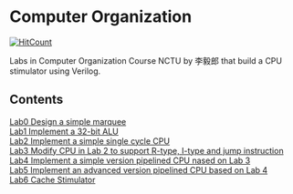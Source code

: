 # Computer Organization

[![HitCount](http://hits.dwyl.io/wishx97/ComputerOrganization.svg)](http://hits.dwyl.io/wishx97/ComputerOrganization)

Labs in Computer Organization Course NCTU by 李毅郎 that build a CPU stimulator using Verilog. 

## Contents
[Lab0 Design a simple marquee](https://github.com/wishx97/ComputerOrganization/tree/master/Lab0)<br />
[Lab1 Implement a 32-bit ALU](https://github.com/wishx97/ComputerOrganization/tree/master/Lab1)<br />
[Lab2 Implement a simple single cycle CPU](https://github.com/wishx97/ComputerOrganization/tree/master/Lab2)<br />
[Lab3 Modify CPU in Lab 2 to support R-type, I-type and jump instruction](https://github.com/wishx97/ComputerOrganization/tree/master/Lab3)<br />
[Lab4 Implement a simple version pipelined CPU nased on Lab 3](https://github.com/wishx97/ComputerOrganization/tree/master/Lab4)<br />
[Lab5 Implement an advanced version pipelined CPU based on Lab 4](https://github.com/wishx97/ComputerOrganization/tree/master/Lab5)<br />
[Lab6 Cache Stimulator](https://github.com/wishx97/ComputerOrganization/tree/master/Lab6)



